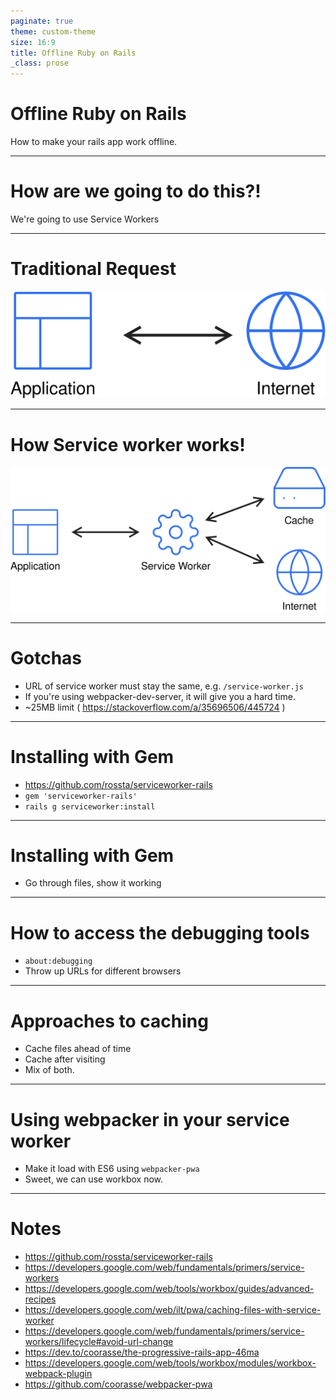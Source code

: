 ```yaml
---
paginate: true
theme: custom-theme
size: 16:9
title: Offline Ruby on Rails
_class: prose
---
```

<!-- _class: lead -->

# Offline Ruby on Rails

How to make your rails app work offline.

---

# How are we going to do this?!

We're going to use Service Workers

---

# Traditional Request

<div class="center-contents mt-12">
  <img src="images/traditional-internet.svg"/>
</div>

---

# How Service worker works!

<div class="center-contents mt-4">
  <img src="images/service-worker.svg" />
</div>

---

# Gotchas

- URL of service worker must stay the same, e.g. `/service-worker.js`
- If you're using webpacker-dev-server, it will give you a hard time.
- ~25MB limit ( https://stackoverflow.com/a/35696506/445724 )

---

# Installing with Gem

- https://github.com/rossta/serviceworker-rails
- `gem 'serviceworker-rails'`
- `rails g serviceworker:install`

---

# Installing with Gem

- Go through files, show it working

---

# How to access the debugging tools

- `about:debugging`
- Throw up URLs for different browsers

---

# Approaches to caching

- Cache files ahead of time
- Cache after visiting
- Mix of both.

---

# Using webpacker in your service worker

- Make it load with ES6 using `webpacker-pwa`
- Sweet, we can use workbox now.

---

# Notes

- https://github.com/rossta/serviceworker-rails
- https://developers.google.com/web/fundamentals/primers/service-workers
- https://developers.google.com/web/tools/workbox/guides/advanced-recipes
- https://developers.google.com/web/ilt/pwa/caching-files-with-service-worker
- https://developers.google.com/web/fundamentals/primers/service-workers/lifecycle#avoid-url-change
- https://dev.to/coorasse/the-progressive-rails-app-46ma
- https://developers.google.com/web/tools/workbox/modules/workbox-webpack-plugin
- https://github.com/coorasse/webpacker-pwa

